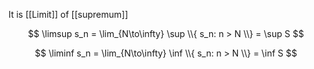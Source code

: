 It is [[Limit]] of [[supremum]]

$$
\limsup s_n = \lim_{N\to\infty} \sup \\{ s_n: n > N \\} = \sup S
$$

$$
\liminf s_n = \lim_{N\to\infty} \inf \\{ s_n: n > N \\} = \inf S
$$